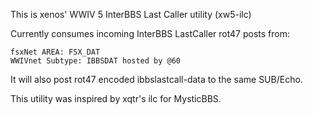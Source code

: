 This is xenos' WWIV 5 InterBBS Last Caller utility (xw5-ilc)

Currently consumes incoming InterBBS LastCaller rot47 posts from:

	fsxNet AREA: FSX_DAT
	WWIVnet Subtype: IBBSDAT hosted by @60

It will also post rot47 encoded ibbslastcall-data to the same SUB/Echo.

This utility was inspired by xqtr's ilc for MysticBBS.

